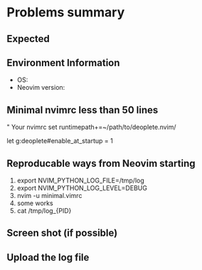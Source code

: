 # Problems summary

## Expected

## Environment Information
 * OS:
 * Neovim version:

## Minimal nvimrc less than 50 lines

   " Your nvimrc
   set runtimepath+=~/path/to/deoplete.nvim/

  let g:deoplete#enable_at_startup = 1

## Reproducable ways from Neovim starting

 1. export NVIM_PYTHON_LOG_FILE=/tmp/log
 2. export NVIM_PYTHON_LOG_LEVEL=DEBUG
 3. nvim -u minimal.vimrc
 4. some works
 5. cat /tmp/log_{PID}

## Screen shot (if possible)

## Upload the log file
